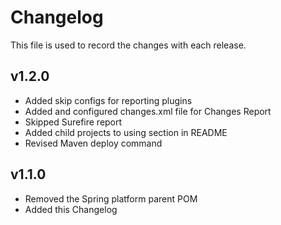 # Changelog

This file is used to record the changes with each release.

## v1.2.0

- Added skip configs for reporting plugins
- Added and configured changes.xml file for Changes Report
- Skipped Surefire report
- Added child projects to using section in README
- Revised Maven deploy command

## v1.1.0

- Removed the Spring platform parent POM
- Added this Changelog
